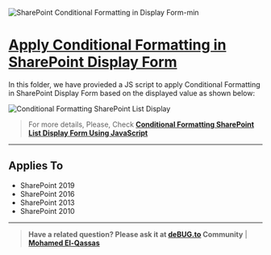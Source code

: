 ![SharePoint Conditional Formatting in Display Form-min](https://user-images.githubusercontent.com/49816567/100861965-98096c00-34a3-11eb-9b4d-d323889d2a9f.png)


# [Apply Conditional Formatting in SharePoint Display Form](https://spgeeks.devoworx.com/sharepoint-2016-get-all-user-alerts/)

In this folder, we have provieded a JS script to apply Conditional Formatting in SharePoint Display Form based on the displayed value as shown below:

![Conditional Formatting SharePoint List Display](https://user-images.githubusercontent.com/49816567/100862865-c6d41200-34a4-11eb-9b5a-96b1bbb240e1.gif)

  
> For more details, Please, Check **[Conditional Formatting SharePoint List Display Form Using JavaScript](https://spgeeks.devoworx.com/conditional-formatting-sharepoint-list/)**

---------------

## Applies To

- SharePoint 2019
- SharePoint 2016
- SharePoint 2013
- SharePoint 2010

--------------
> **Have a related question? Please ask it at [deBUG.to](https://deBUG.to) Community** | **[Mohamed El-Qassas](https://devoworx.com)**
